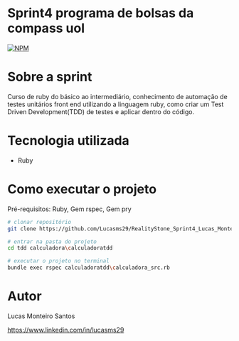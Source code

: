 # Sprint4 programa de bolsas da compass uol
[![NPM](https://img.shields.io/npm/l/react)](https://github.com/Lucasms29/RealityStone_Sprint4_Lucas_Monteiro_Santos_Compass/blob/main/LICENSE) 

# Sobre a sprint

Curso de ruby do básico ao intermediário, conhecimento de automação de testes unitários front end utilizando a linguagem ruby, como criar um Test Driven Development(TDD) de testes e aplicar dentro do código.

# Tecnologia utilizada
- Ruby


# Como executar o projeto

Pré-requisitos: Ruby, Gem rspec, Gem pry

```bash
# clonar repositório
git clone https://github.com/Lucasms29/RealityStone_Sprint4_Lucas_Monteiro_Santos_Compass.git

# entrar na pasta do projeto 
cd tdd calculadora\calculadoratdd

# executar o projeto no terminal
bundle exec rspec calculadoratdd\calculadora_src.rb
```

# Autor

Lucas Monteiro Santos

https://www.linkedin.com/in/lucasms29
